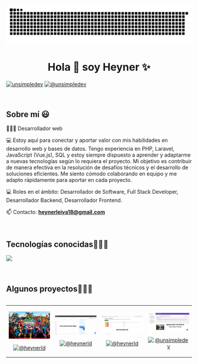 

<div align = "center">
<img src = "https://github.com/7oSkaaa/7oSkaaa/blob/output/github-contribution-grid-snake.svg?" alt = "Snake Game"/>
</div>
<h1 align="center">Hola 👋 soy Heyner ✨ </h1> 

<p align="left">
	

<a href="https://www.linkedin.com/in/heyner-leiva-diaz/" target="blank"><img align="center" src="https://img.shields.io/badge/LinkedIn-0077B5?style=for-the-badge&logo=linkedin&logoColor=white" alt="unsimpledev"/></a>
<a href = "mailto:heynerleiva18@gmail.com" target="blank"><img align="center" src="https://img.shields.io/badge/Gmail-D14836?style=for-the-badge&logo=gmail&logoColor=white" alt="@unsimpledev"  /></a>
  </p>
<br>
<h2>Sobre mí 😃</h2>
<p align="left">
  👨🏻‍💻 Desarrollador web
<p>
 💻  Estoy aquí para conectar y aportar valor con mis habilidades en desarrollo web y bases de datos. Tengo experiencia en PHP, Laravel, JavaScript (Vue.js), SQL y estoy siempre dispuesto a aprender y adaptarme a nuevas tecnologías según lo requiera el proyecto. Mi objetivo es contribuir de manera efectiva en la resolución de desafíos técnicos y el desarrollo de soluciones eficientes. Me siento cómodo colaborando en equipo y me adapto rápidamente para aportar en cada proyecto.
</p>

     
<p>
    💻 Roles en el ámbito: Desarrollador de Software, Full Stack Developer, Desarrollador Backend, Desarrollador Frontend.
</p>


📫 Contacto: **heynerleiva18@gmail.com**
<!--Intro end-->
  </p>
  <br>
  
<h2 >Tecnologías conocidas👨🏻‍💻</h2>
<!--tech stack icons-->
<p align="left">
  <a href="https://skillicons.dev">
    <img src="https://skillicons.dev/icons?i=cs,php,laravel,dotnet,css,bootstrap,html,js,ts,jquery,vuejs,pinia,react,redux,nodejs,express,mysql,sqlite,firebase,npm,git,github,docker,postman,phpstorm,vscode,visualstudio,bitbucket,notion,linux,&perline=12" />
  </a>
</p>
<br>

<div id="proyectos">
<h2>Algunos proyectos👨🏻‍💻</h2>

<table align="left" >
<tr border="none">
  <td width="25%" align="center">
    <p align="center">
       <a href="https://herouniverse-spa.netlify.app" target="_blank" title="Go to Website">
        <img align="center" width=100% src="https://github.com/heynerl18/heroes-spa/blob/main/heroes.jpg"   alt="app-image" />
       </a>
     </p>
    <p align="center">
      <a href="https://github.com/heynerl18/heroes-spa">
	<img align="center" src="https://img.shields.io/badge/GitHub-100000?style=for-the-badge&logo=github&logoColor=white" alt="@heynerld" />
      </a>
    </p>       
</td>
<td width="25%" align="center">
    <p align="center">
     <a href="https://eventschedulerapp.netlify.app/" target="_blank" title="Go to Website">
        <img align="center" width=100% src="https://github.com/heynerl18/CalendarApp/blob/main/EventSchedulerApp.png"   alt="app-image" /></a>
      </p>
    <p align="center">
      <a href="https://github.com/heynerl18/CalendarApp.git" target="_blank"><img align="center" src="https://img.shields.io/badge/GitHub-100000?style=for-the-badge&logo=github&logoColor=white" alt="@heynerld" /></a>
    </p>       
</td> 
  
<td width="25%" align="center">
    <p align="center">
     <a href="https://www.manejopresupuesto.somee.com" target="_blank" title="Go to Website">
        <img align="center" width=100% src="https://github.com/heynerl18/ManejoPresupuesto/blob/master/Manejo-Presupuesto.png"   alt="app-image" /></a>
      </p>
    <p align="center">
      <a href="https://github.com/heynerl18/ManejoPresupuesto.git" target="_blank"><img align="center" src="https://img.shields.io/badge/GitHub-100000?style=for-the-badge&logo=github&logoColor=white" alt="@heynerld" /></a>
    </p>       
</td>

<td width="25%" align="center">
    <p align="center">
     <a href="https://life-journal.netlify.app" title="Go to Website">
        <img align="center" width=100% src="https://github.com/heynerl18/JournalApp/blob/main/Aplicacion-de-diarios.png" alt="app-image" /></a>
      </p>
    <p align="center">
      <a href="https://github.com/heynerl18/JournalApp.git" target="_blank"><img align="center" src="https://img.shields.io/badge/GitHub-100000?style=for-the-badge&logo=github&logoColor=white" alt="@unsimpledev" /></a>
    </p>       
</td>
  
</tr>
</table>
</div> 

<br><br>





	



<!--
**heynerl18/heynerl18** is a ✨ _special_ ✨ repository because its `README.md` (this file) appears on your GitHub profile.

Here are some ideas to get you started:

- 🔭 I’m currently working on ...
- 🌱 I’m currently learning ...
- 👯 I’m looking to collaborate on ...
- 🤔 I’m looking for help with ...
- 💬 Ask me about ...
- 📫 How to reach me: ...
- 😄 Pronouns: ...
- ⚡ Fun fact: ...
-->
